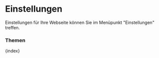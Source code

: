 <!-- add-breadcrumbs -->
# Einstellungen


Einstellungen für Ihre Webseite können Sie im Menüpunkt "Einstellungen" treffen.

### Themen

{index}
